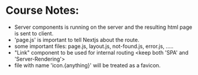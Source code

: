 # Course Notes:

- Server components is running on the server and the resulting html page is sent to client.
- 'page.js' is important to tell Nextjs about the route.
- some important files: page.js, layout.js, not-found.js, error.js, .....
- "Link" component to be used for internal routing <keep both 'SPA' and 'Server-Rendering'>
- file with name 'icon.{anything}' will be treated as a favicon.

